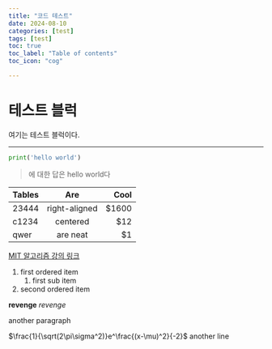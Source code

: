 ```yaml
---
title: "코드 테스트"
date: 2024-08-10
categories: [test]
tags: [test]
toc: true
toc_label: "Table of contents"
toc_icon: "cog"

---
```


# 테스트 블럭

여기는 테스트 블럭이다.
___
```python
print('hello world')

```
> 에 대한 답은 hello world다

| Tables        | Are           | Cool  |
| ------------- |:-------------:| -----:|
| 23444      | right-aligned | $1600 |
| c1234| centered      |   $12 |
| qwer | are neat      |    $1 |

[MIT 알고리즘 강의 링크](https://ocw.mit.edu/courses/6-006-introduction-to-algorithms-spring-2020/)

1. first ordered item
    1. first sub item
2. second ordered item

**revenge**
*revenge*

another paragraph

 $\frac{1}{\sqrt(2\pi\sigma^2)}e^\frac{(x-\mu)^2}{-2}$
another line
[^1]:MIT Opencourseware
